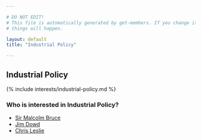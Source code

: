 ```yaml
---

# DO NOT EDIT!
# This file is automatically generated by get-members. If you change it, bad
# things will happen.

layout: default
title: "Industrial Policy"

---
```


## Industrial Policy

{% include interests/industrial-policy.md %}

### Who is interested in Industrial Policy?


* [Sir Malcolm Bruce](/members/sir-malcolm-bruce.html)
* [Jim Dowd](/members/jim-dowd.html)
* [Chris Leslie](/members/chris-leslie.html)
